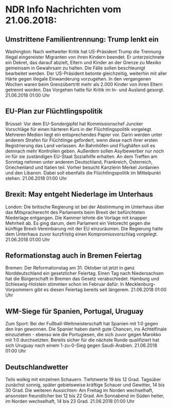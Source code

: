 # NDR Info Nachrichten vom 21.06.2018:


## Umstrittene Familientrennung: Trump lenkt ein
Washington: Nach weltweiter Kritik hat US-Präsident Trump die Trennung illegal eingereister Migranten von ihren Kindern beendet. Er unterzeichnete ein Dekret, das darauf abzielt, Eltern und Kinder an der Grenze zu Mexiko gemeinsam in Gewahrsam zu halten. Die Fälle sollen beschleunigt bearbeitet werden. Der US-Präsident betonte gleichzeitig, weiterhin mit aller Härte gegen illegale Einwanderung vorzugehen. In den vergangenen Wochen waren beim Grenzübertritt mehr als 2.000 Kinder von ihren Eltern getrennt worden. Das Vorgehen hatte für Kritik im In- und Ausland gesorgt. 21.06.2018 01:00 Uhr 

## EU-Plan zur Flüchtlingspolitik
Brüssel: Vor dem EU-Sondergipfel hat Kommissionschef Juncker Vorschläge für einen härteren Kurs in der Flüchtlingspolitik vorgelegt. Mehreren Medien liegt ein entsprechendes Papier vor. Darin werden unter anderem Strafen für Flüchtlinge gefordert, wenn diese nach ihrer ersten Registrierung das Land verlassen. An Bahnhöfen und Flughäfen soll es demnach mehr Kontrollen geben. Außerdem sollen Asylbewerber nur noch im für sie zuständigen EU-Staat Sozialhilfe erhalten. An dem Treffen am Sonntag nehmen unter anderem Deutschland, Frankreich, Österreich, Griechenland und Italien teil. Vorher besucht Kanzlerin Merkel Jordanien und den Libanon. Dabei soll ebenfalls die Flüchtlingspolitik im Mittelpunkt stehen. 21.06.2018 01:00 Uhr 

## Brexit: May entgeht Niederlage im Unterhaus
London: Die britische Regierung ist bei der Abstimmung im Unterhaus über das Mitspracherecht des Parlaments beim Brexit der befürchteten Niederlage entgangen. Die Kammer lehnte die Vorlage mit knapper Mehrheit ab. Es ging darum, dem Parlament ein Vetorecht gegen die künftige Brexit-Vereinbarung mit der EU einzuräumen. Die Regierung hatte dem Unterhaus zuvor kurzfristig einen Kompromissvorschlag vorgelegt. 21.06.2018 01:00 Uhr 

## Reformationstag auch in Bremen Feiertag
Bremen: Der Reformationstag am 31. Oktober ist jetzt in ganz Norddeutschland ein gesetzlicher Feiertag. Einen Tag nach Niedersachsen hat die Bürgerschaft in Bremen das Gesetz verabschiedet. Hamburg und Schleswig-Holstein stimmten schon im Februar dafür. In Mecklenburg-Vorpommern gibt es diesen Feiertag bereits seit längerem. 21.06.2018 01:00 Uhr 

## WM-Siege für Spanien, Portugal, Uruguay
Zum Sport: Bei der Fußball-Weltmeisterschaft hat Spanien mit 1:0 gegen den Iran gewonnen. Die Spanier haben damit gute Chancen, ins Achtelfinale einzuziehen - ebenso wie die Portugiesen, die sich zuvor gegen Marokko mit 1:0 durchsetzten. Bereits sicher für die nächste Runde qualifiziert hat sich Uruguay nach einem 1-zu-0-Sieg gegen Saudi-Arabien. 21.06.2018 01:00 Uhr 

## Deutschlandwetter
Teils wolkig mit einzelnen Schauern. Tiefstwerte 19 bis 12 Grad. Tagsüber zunächst sonnig, später gebietsweise kräftige Schauer und Gewitter, 14 bis 30 Grad. Die weiteren Aussichten: Am Freitag im Norden wechselhaft, ansonsten freundlicher bei 12 bis 22 Grad. Am Sonnabend im Süden heiter, im Norden wechselhaft, 14 bis 23 Grad. 21.06.2018 01:00 Uhr 
